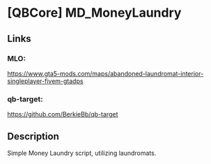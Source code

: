 # [QBCore] MD_MoneyLaundry

## Links
### MLO:
https://www.gta5-mods.com/maps/abandoned-laundromat-interior-singleplayer-fivem-gtadps
### qb-target:
https://github.com/BerkieBb/qb-target


## Description
Simple Money Laundry script, utilizing laundromats.